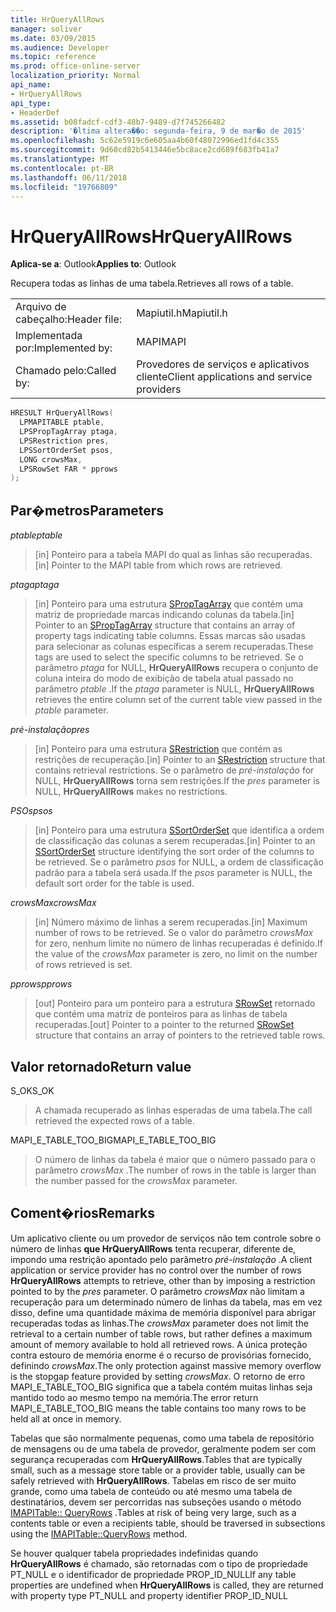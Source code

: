 ```yaml
---
title: HrQueryAllRows
manager: soliver
ms.date: 03/09/2015
ms.audience: Developer
ms.topic: reference
ms.prod: office-online-server
localization_priority: Normal
api_name:
- HrQueryAllRows
api_type:
- HeaderDef
ms.assetid: b08fadcf-cdf3-48b7-9489-d7f745266482
description: '�ltima altera��o: segunda-feira, 9 de mar�o de 2015'
ms.openlocfilehash: 5c62e5919c6e605aa4b60f48072996ed1fd4c355
ms.sourcegitcommit: 9d60cd82b5413446e5bc8ace2cd689f683fb41a7
ms.translationtype: MT
ms.contentlocale: pt-BR
ms.lasthandoff: 06/11/2018
ms.locfileid: "19766809"
---
```

# <a name="hrqueryallrows"></a><span data-ttu-id="4388c-103">HrQueryAllRows</span><span class="sxs-lookup"><span data-stu-id="4388c-103">HrQueryAllRows</span></span>

  
  
<span data-ttu-id="4388c-104">**Aplica-se a**: Outlook</span><span class="sxs-lookup"><span data-stu-id="4388c-104">**Applies to**: Outlook</span></span> 
  
<span data-ttu-id="4388c-105">Recupera todas as linhas de uma tabela.</span><span class="sxs-lookup"><span data-stu-id="4388c-105">Retrieves all rows of a table.</span></span> 
  
|||
|:-----|:-----|
|<span data-ttu-id="4388c-106">Arquivo de cabeçalho:</span><span class="sxs-lookup"><span data-stu-id="4388c-106">Header file:</span></span>  <br/> |<span data-ttu-id="4388c-107">Mapiutil.h</span><span class="sxs-lookup"><span data-stu-id="4388c-107">Mapiutil.h</span></span>  <br/> |
|<span data-ttu-id="4388c-108">Implementada por:</span><span class="sxs-lookup"><span data-stu-id="4388c-108">Implemented by:</span></span>  <br/> |<span data-ttu-id="4388c-109">MAPI</span><span class="sxs-lookup"><span data-stu-id="4388c-109">MAPI</span></span>  <br/> |
|<span data-ttu-id="4388c-110">Chamado pelo:</span><span class="sxs-lookup"><span data-stu-id="4388c-110">Called by:</span></span>  <br/> |<span data-ttu-id="4388c-111">Provedores de serviços e aplicativos cliente</span><span class="sxs-lookup"><span data-stu-id="4388c-111">Client applications and service providers</span></span>  <br/> |
   
```cpp
HRESULT HrQueryAllRows(
  LPMAPITABLE ptable,
  LPSPropTagArray ptaga,
  LPSRestriction pres,
  LPSSortOrderSet psos,
  LONG crowsMax,
  LPSRowSet FAR * pprows
);
```

## <a name="parameters"></a><span data-ttu-id="4388c-112">Par�metros</span><span class="sxs-lookup"><span data-stu-id="4388c-112">Parameters</span></span>

 <span data-ttu-id="4388c-113">_ptable_</span><span class="sxs-lookup"><span data-stu-id="4388c-113">_ptable_</span></span>
  
> <span data-ttu-id="4388c-114">[in] Ponteiro para a tabela MAPI do qual as linhas são recuperadas.</span><span class="sxs-lookup"><span data-stu-id="4388c-114">[in] Pointer to the MAPI table from which rows are retrieved.</span></span> 
    
 <span data-ttu-id="4388c-115">_ptaga_</span><span class="sxs-lookup"><span data-stu-id="4388c-115">_ptaga_</span></span>
  
> <span data-ttu-id="4388c-116">[in] Ponteiro para uma estrutura [SPropTagArray](sproptagarray.md) que contém uma matriz de propriedade marcas indicando colunas da tabela.</span><span class="sxs-lookup"><span data-stu-id="4388c-116">[in] Pointer to an [SPropTagArray](sproptagarray.md) structure that contains an array of property tags indicating table columns.</span></span> <span data-ttu-id="4388c-117">Essas marcas são usadas para selecionar as colunas específicas a serem recuperadas.</span><span class="sxs-lookup"><span data-stu-id="4388c-117">These tags are used to select the specific columns to be retrieved.</span></span> <span data-ttu-id="4388c-118">Se o parâmetro _ptaga_ for NULL, **HrQueryAllRows** recupera o conjunto de coluna inteira do modo de exibição de tabela atual passado no parâmetro _ptable_ .</span><span class="sxs-lookup"><span data-stu-id="4388c-118">If the  _ptaga_ parameter is NULL, **HrQueryAllRows** retrieves the entire column set of the current table view passed in the  _ptable_ parameter.</span></span> 
    
 <span data-ttu-id="4388c-119">_pré-instalação_</span><span class="sxs-lookup"><span data-stu-id="4388c-119">_pres_</span></span>
  
> <span data-ttu-id="4388c-120">[in] Ponteiro para uma estrutura [SRestriction](srestriction.md) que contém as restrições de recuperação.</span><span class="sxs-lookup"><span data-stu-id="4388c-120">[in] Pointer to an [SRestriction](srestriction.md) structure that contains retrieval restrictions.</span></span> <span data-ttu-id="4388c-121">Se o parâmetro de _pré-instalação_ for NULL, **HrQueryAllRows** torna sem restrições.</span><span class="sxs-lookup"><span data-stu-id="4388c-121">If the  _pres_ parameter is NULL, **HrQueryAllRows** makes no restrictions.</span></span> 
    
 <span data-ttu-id="4388c-122">_PSOs_</span><span class="sxs-lookup"><span data-stu-id="4388c-122">_psos_</span></span>
  
> <span data-ttu-id="4388c-123">[in] Ponteiro para uma estrutura [SSortOrderSet](ssortorderset.md) que identifica a ordem de classificação das colunas a serem recuperadas.</span><span class="sxs-lookup"><span data-stu-id="4388c-123">[in] Pointer to an [SSortOrderSet](ssortorderset.md) structure identifying the sort order of the columns to be retrieved.</span></span> <span data-ttu-id="4388c-124">Se o parâmetro _psos_ for NULL, a ordem de classificação padrão para a tabela será usada.</span><span class="sxs-lookup"><span data-stu-id="4388c-124">If the  _psos_ parameter is NULL, the default sort order for the table is used.</span></span> 
    
 <span data-ttu-id="4388c-125">_crowsMax_</span><span class="sxs-lookup"><span data-stu-id="4388c-125">_crowsMax_</span></span>
  
> <span data-ttu-id="4388c-126">[in] Número máximo de linhas a serem recuperadas.</span><span class="sxs-lookup"><span data-stu-id="4388c-126">[in] Maximum number of rows to be retrieved.</span></span> <span data-ttu-id="4388c-127">Se o valor do parâmetro _crowsMax_ for zero, nenhum limite no número de linhas recuperadas é definido.</span><span class="sxs-lookup"><span data-stu-id="4388c-127">If the value of the  _crowsMax_ parameter is zero, no limit on the number of rows retrieved is set.</span></span> 
    
 <span data-ttu-id="4388c-128">_pprows_</span><span class="sxs-lookup"><span data-stu-id="4388c-128">_pprows_</span></span>
  
> <span data-ttu-id="4388c-129">[out] Ponteiro para um ponteiro para a estrutura [SRowSet](srowset.md) retornado que contém uma matriz de ponteiros para as linhas de tabela recuperadas.</span><span class="sxs-lookup"><span data-stu-id="4388c-129">[out] Pointer to a pointer to the returned [SRowSet](srowset.md) structure that contains an array of pointers to the retrieved table rows.</span></span> 
    
## <a name="return-value"></a><span data-ttu-id="4388c-130">Valor retornado</span><span class="sxs-lookup"><span data-stu-id="4388c-130">Return value</span></span>

<span data-ttu-id="4388c-131">S_OK</span><span class="sxs-lookup"><span data-stu-id="4388c-131">S_OK</span></span> 
  
> <span data-ttu-id="4388c-132">A chamada recuperado as linhas esperadas de uma tabela.</span><span class="sxs-lookup"><span data-stu-id="4388c-132">The call retrieved the expected rows of a table.</span></span> 
    
<span data-ttu-id="4388c-133">MAPI_E_TABLE_TOO_BIG</span><span class="sxs-lookup"><span data-stu-id="4388c-133">MAPI_E_TABLE_TOO_BIG</span></span> 
  
> <span data-ttu-id="4388c-134">O número de linhas da tabela é maior que o número passado para o parâmetro _crowsMax_ .</span><span class="sxs-lookup"><span data-stu-id="4388c-134">The number of rows in the table is larger than the number passed for the  _crowsMax_ parameter.</span></span> 
    
## <a name="remarks"></a><span data-ttu-id="4388c-135">Coment�rios</span><span class="sxs-lookup"><span data-stu-id="4388c-135">Remarks</span></span>

<span data-ttu-id="4388c-136">Um aplicativo cliente ou um provedor de serviços não tem controle sobre o número de linhas **que HrQueryAllRows** tenta recuperar, diferente de, impondo uma restrição apontado pelo parâmetro _pré-instalação_ .</span><span class="sxs-lookup"><span data-stu-id="4388c-136">A client application or service provider has no control over the number of rows **HrQueryAllRows** attempts to retrieve, other than by imposing a restriction pointed to by the  _pres_ parameter.</span></span> <span data-ttu-id="4388c-137">O parâmetro _crowsMax_ não limitam a recuperação para um determinado número de linhas da tabela, mas em vez disso, define uma quantidade máxima de memória disponível para abrigar recuperadas todas as linhas.</span><span class="sxs-lookup"><span data-stu-id="4388c-137">The  _crowsMax_ parameter does not limit the retrieval to a certain number of table rows, but rather defines a maximum amount of memory available to hold all retrieved rows.</span></span> <span data-ttu-id="4388c-138">A única proteção contra estouro de memória enorme é o recurso de provisórias fornecido, definindo _crowsMax_.</span><span class="sxs-lookup"><span data-stu-id="4388c-138">The only protection against massive memory overflow is the stopgap feature provided by setting  _crowsMax_.</span></span> <span data-ttu-id="4388c-139">O retorno de erro MAPI_E_TABLE_TOO_BIG significa que a tabela contém muitas linhas seja mantido todo ao mesmo tempo na memória.</span><span class="sxs-lookup"><span data-stu-id="4388c-139">The error return MAPI_E_TABLE_TOO_BIG means the table contains too many rows to be held all at once in memory.</span></span> 
  
<span data-ttu-id="4388c-140">Tabelas que são normalmente pequenas, como uma tabela de repositório de mensagens ou de uma tabela de provedor, geralmente podem ser com segurança recuperadas com **HrQueryAllRows**.</span><span class="sxs-lookup"><span data-stu-id="4388c-140">Tables that are typically small, such as a message store table or a provider table, usually can be safely retrieved with **HrQueryAllRows**.</span></span> <span data-ttu-id="4388c-141">Tabelas em risco de ser muito grande, como uma tabela de conteúdo ou até mesmo uma tabela de destinatários, devem ser percorridas nas subseções usando o método [IMAPITable:: QueryRows](imapitable-queryrows.md) .</span><span class="sxs-lookup"><span data-stu-id="4388c-141">Tables at risk of being very large, such as a contents table or even a recipients table, should be traversed in subsections using the [IMAPITable::QueryRows](imapitable-queryrows.md) method.</span></span> 
  
<span data-ttu-id="4388c-142">Se houver qualquer tabela propriedades indefinidas quando **HrQueryAllRows** é chamado, são retornadas com o tipo de propriedade PT_NULL e o identificador de propriedade PROP_ID_NULL</span><span class="sxs-lookup"><span data-stu-id="4388c-142">If any table properties are undefined when **HrQueryAllRows** is called, they are returned with property type PT_NULL and property identifier PROP_ID_NULL</span></span> 
  

